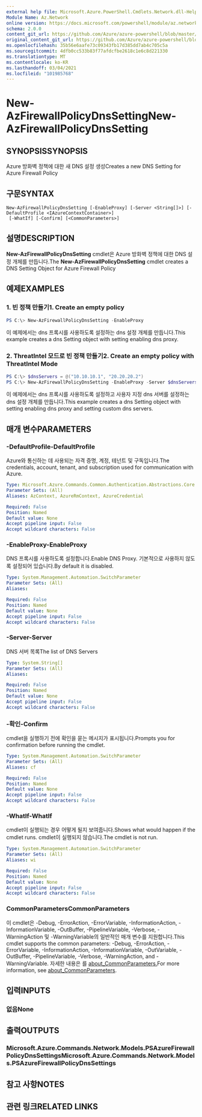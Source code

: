 ```yaml
---
external help file: Microsoft.Azure.PowerShell.Cmdlets.Network.dll-Help.xml
Module Name: Az.Network
online version: https://docs.microsoft.com/powershell/module/az.network/new-azfirewallpolicydnssetting
schema: 2.0.0
content_git_url: https://github.com/Azure/azure-powershell/blob/master/src/Network/Network/help/New-AzFirewallPolicyDnsSetting.md
original_content_git_url: https://github.com/Azure/azure-powershell/blob/master/src/Network/Network/help/New-AzFirewallPolicyDnsSetting.md
ms.openlocfilehash: 35b56e6aafe73c09343fb17d385dd7ab4c705c5a
ms.sourcegitcommit: 4dfb0cc533b83f77afdcfbe2618c1e6c8d221330
ms.translationtype: MT
ms.contentlocale: ko-KR
ms.lasthandoff: 03/04/2021
ms.locfileid: "101985768"
---
```

# <span data-ttu-id="ca898-101">New-AzFirewallPolicyDnsSetting</span><span class="sxs-lookup"><span data-stu-id="ca898-101">New-AzFirewallPolicyDnsSetting</span></span>

## <span data-ttu-id="ca898-102">SYNOPSIS</span><span class="sxs-lookup"><span data-stu-id="ca898-102">SYNOPSIS</span></span>
<span data-ttu-id="ca898-103">Azure 방화벽 정책에 대한 새 DNS 설정 생성</span><span class="sxs-lookup"><span data-stu-id="ca898-103">Creates a new DNS Setting for Azure Firewall Policy</span></span>

## <span data-ttu-id="ca898-104">구문</span><span class="sxs-lookup"><span data-stu-id="ca898-104">SYNTAX</span></span>

```
New-AzFirewallPolicyDnsSetting [-EnableProxy] [-Server <String[]>] [-DefaultProfile <IAzureContextContainer>]
 [-WhatIf] [-Confirm] [<CommonParameters>]
```

## <span data-ttu-id="ca898-105">설명</span><span class="sxs-lookup"><span data-stu-id="ca898-105">DESCRIPTION</span></span>
<span data-ttu-id="ca898-106">**New-AzFirewallPolicyDnsSetting** cmdlet은 Azure 방화벽 정책에 대한 DNS 설정 개체를 만듭니다.</span><span class="sxs-lookup"><span data-stu-id="ca898-106">The **New-AzFirewallPolicyDnsSetting** cmdlet creates a DNS Setting Object for Azure Firewall Policy</span></span>

## <span data-ttu-id="ca898-107">예제</span><span class="sxs-lookup"><span data-stu-id="ca898-107">EXAMPLES</span></span>

### <span data-ttu-id="ca898-108">1. 빈 정책 만들기</span><span class="sxs-lookup"><span data-stu-id="ca898-108">1. Create an empty policy</span></span>
```powershell
PS C:\> New-AzFirewallPolicyDnsSetting -EnableProxy
```

<span data-ttu-id="ca898-109">이 예제에서는 dns 프록시를 사용하도록 설정하는 dns 설정 개체를 만듭니다.</span><span class="sxs-lookup"><span data-stu-id="ca898-109">This example creates a dns Setting object with setting enabling dns proxy.</span></span>

### <span data-ttu-id="ca898-110">2. ThreatIntel 모드로 빈 정책 만들기</span><span class="sxs-lookup"><span data-stu-id="ca898-110">2. Create an empty policy with ThreatIntel Mode</span></span>
```powershell
PS C:\> $dnsServers = @("10.10.10.1", "20.20.20.2")
PS C:\> New-AzFirewallPolicyDnsSetting -EnableProxy -Server $dnsServers
```

<span data-ttu-id="ca898-111">이 예제에서는 dns 프록시를 사용하도록 설정하고 사용자 지정 dns 서버를 설정하는 dns 설정 개체를 만듭니다.</span><span class="sxs-lookup"><span data-stu-id="ca898-111">This example creates a dns Setting object with setting enabling dns proxy and setting custom dns servers.</span></span>

## <span data-ttu-id="ca898-112">매개 변수</span><span class="sxs-lookup"><span data-stu-id="ca898-112">PARAMETERS</span></span>

### <span data-ttu-id="ca898-113">-DefaultProfile</span><span class="sxs-lookup"><span data-stu-id="ca898-113">-DefaultProfile</span></span>
<span data-ttu-id="ca898-114">Azure와 통신하는 데 사용되는 자격 증명, 계정, 테넌트 및 구독입니다.</span><span class="sxs-lookup"><span data-stu-id="ca898-114">The credentials, account, tenant, and subscription used for communication with Azure.</span></span>

```yaml
Type: Microsoft.Azure.Commands.Common.Authentication.Abstractions.Core.IAzureContextContainer
Parameter Sets: (All)
Aliases: AzContext, AzureRmContext, AzureCredential

Required: False
Position: Named
Default value: None
Accept pipeline input: False
Accept wildcard characters: False
```

### <span data-ttu-id="ca898-115">-EnableProxy</span><span class="sxs-lookup"><span data-stu-id="ca898-115">-EnableProxy</span></span>
<span data-ttu-id="ca898-116">DNS 프록시를 사용하도록 설정합니다.</span><span class="sxs-lookup"><span data-stu-id="ca898-116">Enable DNS Proxy.</span></span>
<span data-ttu-id="ca898-117">기본적으로 사용하지 않도록 설정되어 있습니다.</span><span class="sxs-lookup"><span data-stu-id="ca898-117">By default it is disabled.</span></span>

```yaml
Type: System.Management.Automation.SwitchParameter
Parameter Sets: (All)
Aliases:

Required: False
Position: Named
Default value: None
Accept pipeline input: False
Accept wildcard characters: False
```

### <span data-ttu-id="ca898-118">-Server</span><span class="sxs-lookup"><span data-stu-id="ca898-118">-Server</span></span>
<span data-ttu-id="ca898-119">DNS 서버 목록</span><span class="sxs-lookup"><span data-stu-id="ca898-119">The list of DNS Servers</span></span>

```yaml
Type: System.String[]
Parameter Sets: (All)
Aliases:

Required: False
Position: Named
Default value: None
Accept pipeline input: False
Accept wildcard characters: False
```

### <span data-ttu-id="ca898-120">-확인</span><span class="sxs-lookup"><span data-stu-id="ca898-120">-Confirm</span></span>
<span data-ttu-id="ca898-121">cmdlet을 실행하기 전에 확인을 묻는 메시지가 표시됩니다.</span><span class="sxs-lookup"><span data-stu-id="ca898-121">Prompts you for confirmation before running the cmdlet.</span></span>

```yaml
Type: System.Management.Automation.SwitchParameter
Parameter Sets: (All)
Aliases: cf

Required: False
Position: Named
Default value: None
Accept pipeline input: False
Accept wildcard characters: False
```

### <span data-ttu-id="ca898-122">-WhatIf</span><span class="sxs-lookup"><span data-stu-id="ca898-122">-WhatIf</span></span>
<span data-ttu-id="ca898-123">cmdlet이 실행되는 경우 어떻게 될지 보여줍니다.</span><span class="sxs-lookup"><span data-stu-id="ca898-123">Shows what would happen if the cmdlet runs.</span></span>
<span data-ttu-id="ca898-124">cmdlet이 실행되지 않습니다.</span><span class="sxs-lookup"><span data-stu-id="ca898-124">The cmdlet is not run.</span></span>

```yaml
Type: System.Management.Automation.SwitchParameter
Parameter Sets: (All)
Aliases: wi

Required: False
Position: Named
Default value: None
Accept pipeline input: False
Accept wildcard characters: False
```

### <span data-ttu-id="ca898-125">CommonParameters</span><span class="sxs-lookup"><span data-stu-id="ca898-125">CommonParameters</span></span>
<span data-ttu-id="ca898-126">이 cmdlet은 -Debug, -ErrorAction, -ErrorVariable, -InformationAction, -InformationVariable, -OutBuffer, -PipelineVariable, -Verbose, -WarningAction 및 -WarningVariable의 일반적인 매개 변수를 지원합니다.</span><span class="sxs-lookup"><span data-stu-id="ca898-126">This cmdlet supports the common parameters: -Debug, -ErrorAction, -ErrorVariable, -InformationAction, -InformationVariable, -OutVariable, -OutBuffer, -PipelineVariable, -Verbose, -WarningAction, and -WarningVariable.</span></span> <span data-ttu-id="ca898-127">자세한 내용은 를 [about_CommonParameters.](http://go.microsoft.com/fwlink/?LinkID=113216)</span><span class="sxs-lookup"><span data-stu-id="ca898-127">For more information, see [about_CommonParameters](http://go.microsoft.com/fwlink/?LinkID=113216).</span></span>

## <span data-ttu-id="ca898-128">입력</span><span class="sxs-lookup"><span data-stu-id="ca898-128">INPUTS</span></span>

### <span data-ttu-id="ca898-129">없음</span><span class="sxs-lookup"><span data-stu-id="ca898-129">None</span></span>

## <span data-ttu-id="ca898-130">출력</span><span class="sxs-lookup"><span data-stu-id="ca898-130">OUTPUTS</span></span>

### <span data-ttu-id="ca898-131">Microsoft.Azure.Commands.Network.Models.PSAzureFirewallPolicyDnsSettings</span><span class="sxs-lookup"><span data-stu-id="ca898-131">Microsoft.Azure.Commands.Network.Models.PSAzureFirewallPolicyDnsSettings</span></span>

## <span data-ttu-id="ca898-132">참고 사항</span><span class="sxs-lookup"><span data-stu-id="ca898-132">NOTES</span></span>

## <span data-ttu-id="ca898-133">관련 링크</span><span class="sxs-lookup"><span data-stu-id="ca898-133">RELATED LINKS</span></span>
